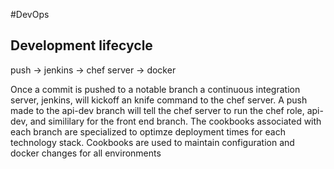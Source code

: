 #DevOps

## Development lifecycle


push -> jenkins -> chef server -> docker


Once a commit is pushed to a notable branch a continuous integration server, jenkins, will kickoff
an knife command to the chef server. A push  made to the api-dev branch will tell the chef server to run the chef role,
api-dev, and simililary for the front end branch. The cookbooks associated with each branch are specialized to optimze
deployment times for each technology stack. Cookbooks are used to maintain configuration and docker changes for all environments

